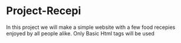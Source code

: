 # Project-Recepi
In this project we will make a simple website with a few food recepies enjoyed by all people alike.
Only Basic Html tags will be used
